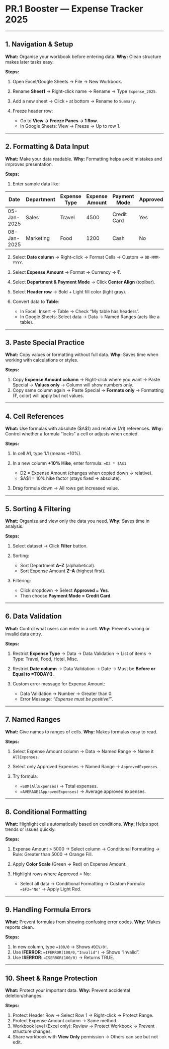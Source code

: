 
# **PR.1 Booster — Expense Tracker 2025**

---

## **1. Navigation & Setup**

**What:** Organise your workbook before entering data.
**Why:** Clean structure makes later tasks easy.

**Steps:**

1. Open Excel/Google Sheets → File → New Workbook.
2. Rename **Sheet1** → Right-click name → Rename → Type `Expense_2025`.
3. Add a new sheet → Click `+` at bottom → Rename to `Summary`.
4. Freeze header row:

   * Go to **View → Freeze Panes → 1 Row**.
   * In Google Sheets: View → Freeze → Up to row 1.

---

## **2. Formatting & Data Input**

**What:** Make your data readable.
**Why:** Formatting helps avoid mistakes and improves presentation.

**Steps:**

1. Enter sample data like:

| Date        | Department | Expense Type | Expense Amount | Payment Mode | Approved |
| ----------- | ---------- | ------------ | -------------- | ------------ | -------- |
| 05-Jan-2025 | Sales      | Travel       | 4500           | Credit Card  | Yes      |
| 08-Jan-2025 | Marketing  | Food         | 1200           | Cash         | No       |

2. Select **Date column** → Right-click → Format Cells → Custom → `DD-MMM-YYYY`.
3. Select **Expense Amount** → Format → Currency → ₹.
4. Select **Department & Payment Mode** → Click **Center Align** (toolbar).
5. Select **Header row** → Bold + Light fill color (light gray).
6. Convert data to **Table**:

   * In Excel: Insert → Table → Check “My table has headers”.
   * In Google Sheets: Select data → Data → Named Ranges (acts like a table).

---

## **3. Paste Special Practice**

**What:** Copy values or formatting without full data.
**Why:** Saves time when working with calculations or styles.

**Steps:**

1. Copy **Expense Amount column** → Right-click where you want → Paste Special → **Values only** → Column will show numbers only.
2. Copy same column again → Paste Special → **Formats only** → Formatting (₹, color) will apply but not values.

---

## **4. Cell References**

**What:** Use formulas with absolute (\$A\$1) and relative (A1) references.
**Why:** Control whether a formula “locks” a cell or adjusts when copied.

**Steps:**

1. In cell A1, type **1.1** (means +10%).
2. In a new column **+10% Hike**, enter formula:
   `=D2 * $A$1`

   * D2 = Expense Amount (changes when copied down → relative).
   * \$A\$1 = 10% hike factor (stays fixed → absolute).
3. Drag formula down → All rows get increased value.

---

## **5. Sorting & Filtering**

**What:** Organize and view only the data you need.
**Why:** Saves time in analysis.

**Steps:**

1. Select dataset → Click **Filter** button.
2. Sorting:

   * Sort Department **A–Z** (alphabetical).
   * Sort Expense Amount **Z–A** (highest first).
3. Filtering:

   * Click dropdown → Select **Approved = Yes**.
   * Then choose **Payment Mode = Credit Card**.

---

## **6. Data Validation**

**What:** Control what users can enter in a cell.
**Why:** Prevents wrong or invalid data entry.

**Steps:**

1. Restrict **Expense Type** → Data → Data Validation → List of items → Type: Travel, Food, Hotel, Misc.
2. Restrict **Date column** → Data Validation → Date → Must be **Before or Equal to =TODAY()**.
3. Custom error message for Expense Amount:

   * Data Validation → Number → Greater than 0.
   * Error Message: *“Expense must be positive!”*.

---

## **7. Named Ranges**

**What:** Give names to ranges of cells.
**Why:** Makes formulas easy to read.

**Steps:**

1. Select Expense Amount column → Data → Named Range → Name it `AllExpenses`.
2. Select only Approved Expenses → Named Range → `ApprovedExpenses`.
3. Try formula:

   * `=SUM(AllExpenses)` → Total expenses.
   * `=AVERAGE(ApprovedExpenses)` → Average approved expenses.

---

## **8. Conditional Formatting**

**What:** Highlight cells automatically based on conditions.
**Why:** Helps spot trends or issues quickly.

**Steps:**

1. Expense Amount > 5000 → Select column → Conditional Formatting → Rule: Greater than 5000 → Orange Fill.
2. Apply **Color Scale** (Green → Red) on Expense Amount.
3. Highlight rows where Approved = No:

   * Select all data → Conditional Formatting → Custom Formula:
     `=$F2="No"` → Apply Light Red.

---

## **9. Handling Formula Errors**

**What:** Prevent formulas from showing confusing error codes.
**Why:** Makes reports clean.

**Steps:**

1. In new column, type `=100/0` → Shows `#DIV/0!`.
2. Use **IFERROR**:
   `=IFERROR(100/0,"Invalid")` → Shows “Invalid”.
3. Use **ISERROR**:
   `=ISERROR(100/0)` → Returns TRUE.

---

## **10. Sheet & Range Protection**

**What:** Protect your important data.
**Why:** Prevent accidental deletion/changes.

**Steps:**

1. Protect Header Row → Select Row 1 → Right-click → Protect Range.
2. Protect Expense Amount column → Same method.
3. Workbook level (Excel only): Review → Protect Workbook → Prevent structure changes.
4. Share workbook with **View Only** permission → Others can see but not edit.

